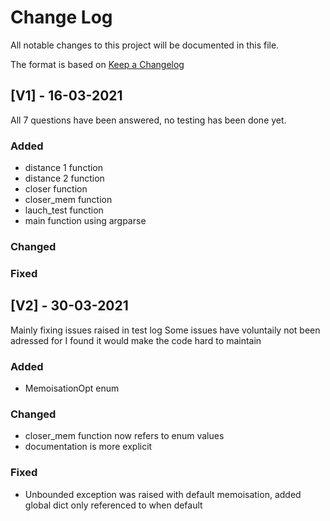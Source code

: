 # Change Log
All notable changes to this project will be documented in this file.

The format is based on [Keep a Changelog](http://keepachangelog.com/)

## [V1] - 16-03-2021

All 7 questions have been answered, no testing has been done yet.

### Added
- distance 1 function
- distance 2 function
- closer function
- closer_mem function
- lauch_test function
- main function using argparse

### Changed

### Fixed

## [V2] - 30-03-2021

Mainly fixing issues raised in test log
Some issues have voluntaily not been adressed for I found it would make the code hard to maintain

### Added
- MemoisationOpt enum

### Changed
- closer_mem function now refers to enum values 
- documentation is more explicit 

### Fixed
- Unbounded exception was raised with default memoisation, added global dict only referenced to when default
